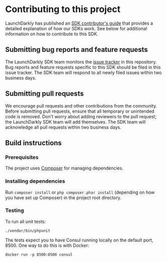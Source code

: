 # Contributing to this project

LaunchDarkly has published an [SDK contributor's guide](https://docs.launchdarkly.com/docs/sdk-contributors-guide) that provides a detailed explanation of how our SDKs work. See below for additional information on how to contribute to this SDK.

## Submitting bug reports and feature requests
 
The LaunchDarkly SDK team monitors the [issue tracker](https://github.com/launchdarkly/php-server-sdk-consul/issues) in this repository. Bug reports and feature requests specific to this SDK should be filed in this issue tracker. The SDK team will respond to all newly filed issues within two business days.

## Submitting pull requests
 
We encourage pull requests and other contributions from the community. Before submitting pull requests, ensure that all temporary or unintended code is removed. Don't worry about adding reviewers to the pull request; the LaunchDarkly SDK team will add themselves. The SDK team will acknowledge all pull requests within two business days.

## Build instructions

### Prerequisites

The project uses [Composer](https://getcomposer.org/) for managing dependencies.

### Installing dependencies

Run `composer install` or `php composer.phar install` (depending on how you have set up Composer) in the project root directory.

### Testing

To run all unit tests:

```
./vendor/bin/phpunit
```

The tests expect you to have Consul running locally on the default port, 8500. One way to do this is with Docker:

```
docker run -p 8500:8500 consul
```
